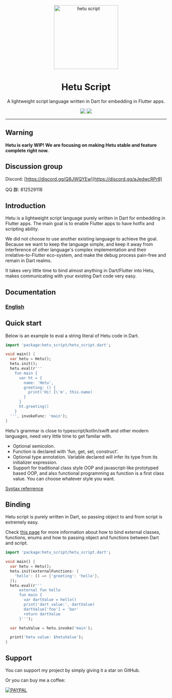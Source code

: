<p align="center">
  <a href="https://hetu.dev">
    <img alt="hetu script" width="200px" src="https://hetu.dev/image/hetu-logo-large.png">
  </a>
  <h1 align="center">Hetu Script</h1>
</p>

<p align="center">
A lightweight script language written in Dart for embedding in Flutter apps.
</p>

<p align="center">
  <a title="Pub" href="https://pub.dev/packages/hetu_script" ><img src="https://img.shields.io/pub/v/hetu_script" /></a>
  <a title="Discord" href="https://discord.gg/sTF73qcS" ><img src="https://img.shields.io/discord/829269197727989760" /></a>
</p>

---

## Warning

**Hetu is early WIP! We are focusing on making Hetu stable and feature complete right now.**

## Discussion group

Discord: [https://discord.gg/Q8JWQYEw](https://discord.gg/aJedwcRPr8)

QQ 群: 812529118

## Introduction

Hetu is a lightweight script language purely written in Dart for embedding in Flutter apps. The main goal is to enable Flutter apps to have hotfix and scripting ability.

We did not choose to use another existing language to achieve the goal. Because we want to keep the language simple, and keep it away from interference of other language's complex implementation and their irrelative-to-Flutter eco-system, and make the debug process pain-free and remain in Dart realms.

It takes very little time to bind almost anything in Dart/Flutter into Hetu, makes communicating with your existing Dart code very easy.

## Documentation

### [English](https://github.com/hetu-script/hetu-script/blob/master/docs/docs/en-US/index.md)

## Quick start

Below is an example to eval a string literal of Hetu code in Dart.

```dart
import 'package:hetu_script/hetu_script.dart';

void main() {
  var hetu = Hetu();
  hetu.init();
  hetu.eval(r'''
    fun main {
      var ht = {
        name: 'Hetu',
        greeting: () {
          print('Hi! I\'m', this.name)
        }
      }
      ht.greeting()
    }
  ''', invokeFunc: 'main');
}
```

Hetu's grammar is close to typescript/kotlin/swift and other modern languages, need very little time to get familar with.

- Optional semicolon.
- Function is declared with 'fun, get, set, construct'.
- Optional type annotation. Variable declared will infer its type from its initializer expression.
- Support for traditional class style OOP and javascript-like prototyped based OOP, and also functional programming as function is a first class value. You can choose whatever style you want.

[Syntax referrence](https://github.com/hetu-script/hetu-script/blob/master/docs/docs/en-US/syntax/index.md)

## Binding

Hetu script is purely written in Dart, so passing object to and from script is extremely easy.

Check [this page](https://github.com/hetu-script/hetu-script/blob/master/docs/docs/en-US/binding/index.md) for more information about how to bind external classes, functions, enums and how to passing object and functions between Dart and script.

```dart
import 'package:hetu_script/hetu_script.dart';

void main() {
  var hetu = Hetu();
  hetu.init(externalFunctions: {
    'hello': () => {'greeting': 'hello'},
  });
  hetu.eval(r'''
      external fun hello
      fun main {
        var dartValue = hello()
        print('dart value:', dartValue)
        dartValue['foo'] = 'bar'
        return dartValue
      }''');

  var hetuValue = hetu.invoke('main');

  print('hetu value: $hetuValue');
}
```

## Support

You can support my project by simply giving it a star on GitHub.

Or you can buy me a coffee:

[![PAYPAL](https://hetu.dev/image/paypal-small.png)](http://paypal.me/chengfubeiming)
